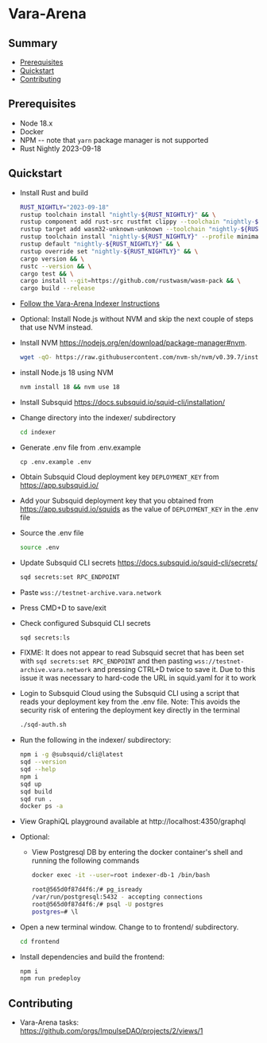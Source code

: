 # Vara-Arena

## Summary

- [Prerequisites](#prerequisites)
- [Quickstart](#quickstart)
- [Contributing](#contributing)

## Prerequisites

* Node 18.x
* Docker
* NPM -- note that `yarn` package manager is not supported
* Rust Nightly 2023-09-18

## Quickstart

* Install Rust and build
  ```sh
  RUST_NIGHTLY="2023-09-18"
  rustup toolchain install "nightly-${RUST_NIGHTLY}" && \
  rustup component add rust-src rustfmt clippy --toolchain "nightly-${RUST_NIGHTLY}" && \
  rustup target add wasm32-unknown-unknown --toolchain "nightly-${RUST_NIGHTLY}" && \
  rustup toolchain install "nightly-${RUST_NIGHTLY}" --profile minimal --component rustfmt
  rustup default "nightly-${RUST_NIGHTLY}" && \
  rustup override set "nightly-${RUST_NIGHTLY}" && \
  cargo version && \
  rustc --version && \
  cargo test && \
  cargo install --git=https://github.com/rustwasm/wasm-pack && \
  cargo build --release
  ```
* [Follow the Vara-Arena Indexer Instructions](./indexer/README.md)
* Optional: Install Node.js without NVM and skip the next couple of steps that use NVM instead.
* Install NVM https://nodejs.org/en/download/package-manager#nvm.
   ```sh
   wget -qO- https://raw.githubusercontent.com/nvm-sh/nvm/v0.39.7/install.sh | bash
   ```
* install Node.js 18 using NVM
   ```sh
   nvm install 18 && nvm use 18
   ```
* Install Subsquid https://docs.subsquid.io/squid-cli/installation/

* Change directory into the indexer/ subdirectory
  ```sh
  cd indexer
  ```
* Generate .env file from .env.example
  ```
  cp .env.example .env
  ```
* Obtain Subsquid Cloud deployment key `DEPLOYMENT_KEY` from https://app.subsquid.io/
* Add your Subsquid deployment key that you obtained from https://app.subsquid.io/squids as the value of `DEPLOYMENT_KEY` in the .env file
* Source the .env file
  ```sh
  source .env
  ```
* Update Subsquid CLI secrets https://docs.subsquid.io/squid-cli/secrets/
  ```sh
  sqd secrets:set RPC_ENDPOINT
  ```
* Paste `wss://testnet-archive.vara.network`
* Press CMD+D to save/exit
* Check configured Subsquid CLI secrets
  ```sh
  sqd secrets:ls
  ```
* FIXME: It does not appear to read Subsquid secret that has been set with `sqd secrets:set RPC_ENDPOINT` and then pasting `wss://testnet-archive.vara.network` and pressing CTRL+D twice to save it. Due to this issue it was necessary to hard-code the URL in squid.yaml for it to work
* Login to Subsquid Cloud using the Subsquid CLI using a script that reads your deployment key from the .env file. Note: This avoids the security risk of entering the deployment key directly in the terminal
  ```sh
  ./sqd-auth.sh
  ```
* Run the following in the indexer/ subdirectory:
  ```sh
  npm i -g @subsquid/cli@latest
  sqd --version
  sqd --help
  npm i
  sqd up
  sqd build
  sqd run .
  docker ps -a
  ```
* View  GraphiQL playground available at http://localhost:4350/graphql
* Optional:
  * View Postgresql DB by entering the docker container's shell and running the following commands
    ```sh
    docker exec -it --user=root indexer-db-1 /bin/bash

    root@565d0f87d4f6:/# pg_isready
    /var/run/postgresql:5432 - accepting connections
    root@565d0f87d4f6:/# psql -U postgres
    postgres=# \l
    ```

* Open a new terminal window. Change to to frontend/ subdirectory.
  ```sh
  cd frontend
  ```
* Install dependencies and build the frontend:
  ```sh
  npm i
  npm run predeploy
  ```

## Contributing

* Vara-Arena tasks: https://github.com/orgs/ImpulseDAO/projects/2/views/1
